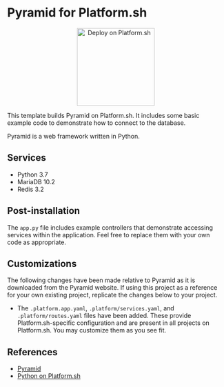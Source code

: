 # Pyramid for Platform.sh

<p align="center">
<a href="https://console.platform.sh/projects/create-project?template=https://raw.githubusercontent.com/platformsh/template-builder/master/templates/pyramid/.platform.template.yaml&utm_content=pyramid&utm_source=github&utm_medium=button&utm_campaign=deploy_on_platform">
    <img src="https://platform.sh/images/deploy/lg-blue.svg" alt="Deploy on Platform.sh" width="180px" />
</a>
</p>

This template builds Pyramid on Platform.sh.  It includes some basic example code to demonstrate how to connect to the database.

Pyramid is a web framework written in Python.

## Services

* Python 3.7
* MariaDB 10.2
* Redis 3.2

## Post-installation

The `app.py` file includes example controllers that demonstrate accessing services within the application.  Feel free to replace them with your own code as appropriate.

## Customizations

The following changes have been made relative to Pyramid as it is downloaded from the Pyramid website.  If using this project as a reference for your own existing project, replicate the changes below to your project.

* The `.platform.app.yaml`, `.platform/services.yaml`, and `.platform/routes.yaml` files have been added.  These provide Platform.sh-specific configuration and are present in all projects on Platform.sh.  You may customize them as you see fit.

## References

* [Pyramid](https://trypyramid.com/)
* [Python on Platform.sh](https://docs.platform.sh/languages/python.html)
